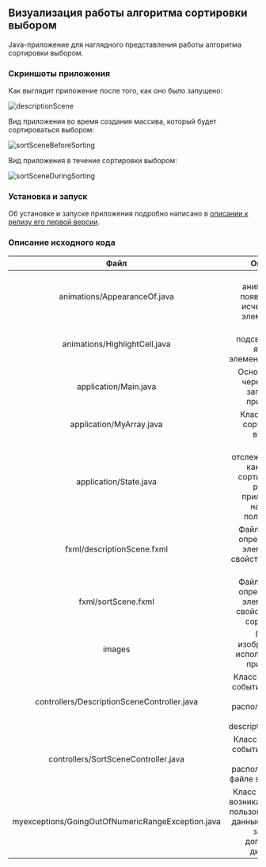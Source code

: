 ## Визуализация работы алгоритма сортировки выбором

Java-приложение для наглядного представления работы алгоритма сортировки выбором.

### Скриншоты приложения

Как выглядит приложение после того, как оно было запущено:

![descriptionScene](https://user-images.githubusercontent.com/49313203/119182647-3d30f480-ba84-11eb-93bd-105f01d2187d.png)

Вид приложения во время создания массива, который будет сортироваться выбором:

![sortSceneBeforeSorting](https://user-images.githubusercontent.com/49313203/119183014-8e40e880-ba84-11eb-81eb-65fdd27ce044.png)

Вид приложения в течение сортировки выбором:

![sortSceneDuringSorting](https://user-images.githubusercontent.com/49313203/119183022-90a34280-ba84-11eb-813b-9ac5ff8945dc.png)

### Установка и запуск

Об установке и запуске приложения подробно написано
в [описании к релизу его первой версии](https://github.com/tmrrwnxtsn/term-paper-in-algorithms/releases/tag/v1.0).

### Описание исходного кода

| Файл | Описание |
|:----:|:----:|
| animations/AppearanceOf.java | Класс, анимирующий появление (или исчезновение) элементов GUI |
| animations/HighlightCell.java | Класс, подсвечивающий ячейки с элементами массива |
| application/Main.java | Основной класс, через который запускается приложение |
| application/MyArray.java | Класс массива, сортируемого выбором |
| application/State.java | Класс, отслеживающий, на каком этапе сортировки (или работы с приложением) находится пользователь |
| fxml/descriptionScene.fxml | Файл, в котором определены все элементы и их свойства начальной сцены |
| fxml/sortScene.fxml | Файл, в котором определены все элементы и их свойства сцены с сортировкой |
| images | Папка с изображениями, используемыми в приложении |
| controllers/DescriptionSceneController.java | Класс-обработчик событий элементов GUI, располагающихся в файле descriptionScene.fxml |
| controllers/SortSceneController.java | Класс-обработчик событий элементов GUI, располагающихся в файле sortScene.fxml |
| myexceptions/GoingOutOfNumericRangeException.java | Класс исключения, возникающего, когда пользователь вводит данные, выходящие за рамки допустимого диапазона |
